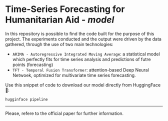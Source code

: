 # Time-Series Forecasting for Humanitarian Aid - ***model***

In this repository is possible to find the code built for the purpose of this project. The experiments conducted and the output were driven by the data gathered, through the use of two main technologies:
- `ARIMA - Autoregressive Integrated Moving Average`: a statistical model which perfectly fits for time series analysis and predictions of futre points (forecasting)
- `TFT - Temporal Fusion Transformer`: attention-based Deep Neural Netwoek, optimized for multivariate time series forecasting.

Use this snippet of code to download our model directly from HuggingFace 🤗:

```
hugginface pipeline
```

---

Please, refere to the official paper for further information.
